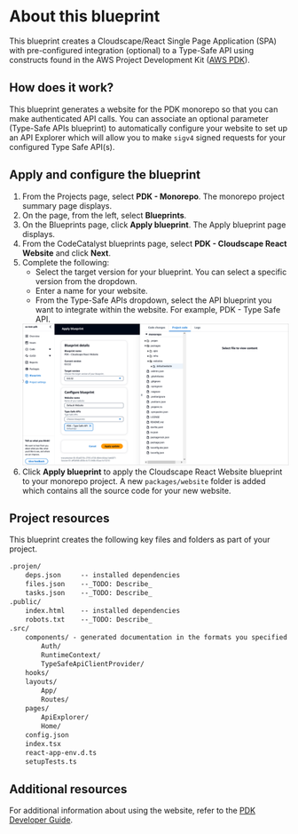# About this blueprint

This blueprint creates a Cloudscape/React Single Page Application (SPA) with pre-configured integration (optional) to a Type-Safe API using constructs found in the AWS Project Development Kit ([AWS PDK](https://aws.github.io/aws-pdk/)).

## How does it work?

This blueprint generates a website for the PDK monorepo so that you can make authenticated API calls. You can associate an optional parameter (Type-Safe APIs blueprint) to automatically configure your website to set up an API Explorer which will allow you to make `sigv4` signed requests for your configured Type Safe API(s).

## Apply and configure the blueprint

1. From the Projects page, select **PDK - Monorepo**. The monorepo project summary page displays.
2. On the page, from the left, select **Blueprints**.
3. On the Blueprints page, click **Apply blueprint**. The Apply blueprint page displays.
4. From the CodeCatalyst blueprints page, select **PDK - Cloudscape React Website** and click **Next**.
5. Complete the following:
    - Select the target version for your blueprint. You can select a specific version from the dropdown.
    - Enter a name for your website.
    - From the Type-Safe APIs dropdown, select the API blueprint you want to integrate within the website. For example, PDK - Type Safe API.
    <img src="assets/images/website-blueprint.png"/>
6. Click **Apply blueprint** to apply the Cloudscape React Website blueprint to your monorepo project. A new `packages/website` folder is added which contains all the source code for your new website.

## Project resources

This blueprint creates the following key files and folders as part of your project.

```
.projen/   
    deps.json     -- installed dependencies
    files.json    --_TODO: Describe_
    tasks.json    --_TODO: Describe_
.public/   
    index.html    -- installed dependencies
    robots.txt    --_TODO: Describe_
.src/
    components/ - generated documentation in the formats you specified
        Auth/
        RuntimeContext/
        TypeSafeApiClientProvider/
    hooks/
    layouts/
        App/
        Routes/
    pages/
        ApiExplorer/
        Home/
    config.json
    index.tsx
    react-app-env.d.ts
    setupTests.ts
```

## Additional resources

For additional information about using the website, refer to the [PDK Developer Guide](https://aws.github.io/aws-pdk/developer_guides/type-safe-api/index.html).
